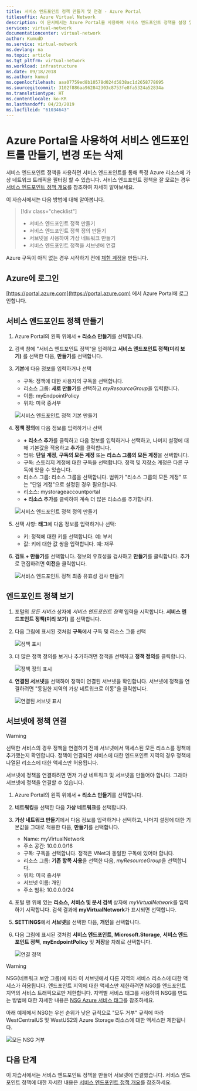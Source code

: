 ```yaml
---
title: 서비스 엔드포인트 정책 만들기 및 연결 - Azure Portal
titlesuffix: Azure Virtual Network
description: 이 문서에서는 Azure Portal을 사용하여 서비스 엔드포인트 정책을 설정 및 연결하는 방법에 알아봅니다.
services: virtual-network
documentationcenter: virtual-network
author: KumudD
ms.service: virtual-network
ms.devlang: na
ms.topic: article
ms.tgt_pltfrm: virtual-network
ms.workload: infrastructure
ms.date: 09/18/2018
ms.author: kumud
ms.openlocfilehash: aaa07759ed8b10578d024d5838ac1d2658778695
ms.sourcegitcommit: 3102f886aa962842303c8753fe8fa5324a52834a
ms.translationtype: HT
ms.contentlocale: ko-KR
ms.lasthandoff: 04/23/2019
ms.locfileid: "61034643"
---
```

# <a name="create-change-or-delete-service-endpoint-policy-using-the-azure-portal"></a>Azure Portal을 사용하여 서비스 엔드포인트를 만들기, 변경 또는 삭제

서비스 엔드포인트 정책을 사용하면 서비스 엔드포인트를 통해 특정 Azure 리소스에 가상 네트워크 트래픽을 필터링 할 수 있습니다. 서비스 엔드포인트 정책을 잘 모르는 경우 [서비스 엔드포인트 정책 개요](virtual-network-service-endpoint-policies-overview.md)를 참조하여 자세히 알아보세요.

 이 자습서에서는 다음 방법에 대해 알아봅니다.

> [!div class="checklist"]
> * 서비스 엔드포인트 정책 만들기
> * 서비스 엔드포인트 정책 정의 만들기
> * 서브넷을 사용하여 가상 네트워크 만들기
> * 서비스 엔드포인트 정책을 서브넷에 연결

Azure 구독이 아직 없는 경우 시작하기 전에 [체험 계정](https://azure.microsoft.com/free/?WT.mc_id=A261C142F)을 만듭니다.

## <a name="sign-in-to-azure"></a>Azure에 로그인 

 [https://portal.azure.com](https://portal.azure.com) 에서 Azure Portal에 로그인합니다.

## <a name="create-a-service-endpoint-policy"></a>서비스 엔드포인트 정책 만들기

1. Azure Portal의 왼쪽 위에서 **+ 리소스 만들기**를 선택합니다.
2. 검색 창에 "서비스 엔드포인트 정책"을 입력하고 **서비스 엔드포인트 정책(미리 보기)** 를 선택한 다음, **만들기**를 선택합니다.
3. **기본**에 다음 정보를 입력하거나 선택 

   - 구독: 정책에 대한 사용자의 구독을 선택합니다.    
   - 리소스 그룹: **새로 만들기**를 선택하고 *myResourceGroup*을 입력합니다.     
   - 이름: myEndpointPolicy
   - 위치: 미국 중서부     
 
   ![서비스 엔드포인트 정책 기본 만들기](./media/virtual-network-service-endpoint-policies-portal/virtual-network-endpoint-policies-create-startpane.PNG)
   
4. **정책 정의**에 다음 정보를 입력하거나 선택

   - **+ 리소스 추가**를 클릭하고 다음 정보를 입력하거나 선택하고, 나머지 설정에 대해 기본값을 적용하고 **추가**를 클릭합니다.  
   - 범위: **단일 계정**, **구독의 모든 계정** 또는 **리소스 그룹의 모든 계정**을 선택합니다.    
   - 구독: 스토리지 계정에 대한 구독을 선택합니다. 정책 및 저장소 계정은 다른 구독에 있을 수 있습니다.   
   - 리소스 그룹: 리소스 그룹을 선택합니다. 범위가 "리소스 그룹의 모든 계정" 또는 "단일 계정"으로 설정된 경우 필요합니다.  
   - 리소스: mystorageaccountportal    
   - **+ 리소스 추가**를 클릭하여 계속 더 많은 리소스를 추가합니다.
   
   ![서비스 엔드포인트 정책 정의 만들기](./media/virtual-network-service-endpoint-policies-portal/virtual-network-endpoint-policies-create-policydefinitionspane.PNG)
   
5. 선택 사항: **태그**에 다음 정보를 입력하거나 선택:
   
   - 키: 정책에 대한 키를 선택합니다. 예: 부서     
   - 값: 키에 대한 값 쌍을 입력합니다. 예: 재무

6. **검토 + 만들기**를 선택합니다. 정보의 유효성을 검사하고 **만들기**를 클릭합니다. 추가로 편집하려면 **이전**을 클릭합니다. 

   ![서비스 엔드포인트 정책 최종 유효성 검사 만들기](./media/virtual-network-service-endpoint-policies-portal/virtual-network-endpoint-policies-create-finalcreatereview.PNG)
  
 
## <a name="view-endpoint-policies"></a>엔드포인트 정책 보기 

1. 포털의 *모든 서비스* 상자에 *서비스 엔드포인트 정책* 입력을 시작합니다. **서비스 엔드포인트 정책(미리 보기)** 를 선택합니다.
2. 다음 그림에 표시된 것처럼 **구독**에서 구독 및 리소스 그룹 선택

   ![정책 표시](./media/virtual-network-service-endpoint-policies-portal/virtual-network-endpoint-policies-viewpolicies.PNG)
       
3. 더 많은 정책 정의를 보거나 추가하려면 정책을 선택하고 **정책 정의**를 클릭합니다.

   ![정책 정의 표시](./media/virtual-network-service-endpoint-policies-portal/virtual-network-endpoint-policies-viewpolicy-adddefinitions.PNG)

4. **연결된 서브넷**을 선택하여 정책이 연결된 서브넷을 확인합니다. 서브넷에 정책을 연결하려면 "동일한 지역의 가상 네트워크로 이동"을 클릭합니다.

   ![연결된 서브넷 표시](./media/virtual-network-service-endpoint-policies-portal/virtual-network-endpoint-policies-view-associatedsubnets.PNG)
 
## <a name="associate-a-policy-to-a-subnet"></a>서브넷에 정책 연결

>[!WARNING] 
> 선택한 서비스의 경우 정책을 연결하기 전에 서브넷에서 액세스된 모든 리소스를 정책에 추가했는지 확인합니다. 정책이 연결되면 서비스에 대한 엔드포인트 지역의 경우 정책에 나열된 리소스에 대한 액세스만 허용됩니다. 

서브넷에 정책을 연결하려면 먼저 가상 네트워크 및 서브넷을 만들어야 합니다. 그래야 서브넷에 정책을 연결할 수 있습니다.

1. Azure Portal의 왼쪽 위에서 **+ 리소스 만들기**를 선택합니다.
2. **네트워킹**을 선택한 다음 **가상 네트워크**를 선택합니다.
3. **가상 네트워크 만들기**에서 다음 정보를 입력하거나 선택하고, 나머지 설정에 대한 기본값을 그대로 적용한 다음, **만들기**를 선택합니다.
   - Name: myVirtualNetwork      
   - 주소 공간: 10.0.0.0/16      
   - 구독: 구독을 선택합니다. 정책은 VNet과 동일한 구독에 있어야 합니다.     
   - 리소스 그룹: **기존 항목 사용**을 선택한 다음, *myResourceGroup*을 선택합니다.     
   - 위치: 미국 중서부     
   - 서브넷 이름: 개인     
   - 주소 범위: 10.0.0.0/24
     
4. 포털 맨 위에 있는 **리소스, 서비스 및 문서 검색** 상자에 *myVirtualNetwork*를 입력하기 시작합니다. 검색 결과에 **myVirtualNetwork**가 표시되면 선택합니다.
5. **SETTINGS**에서 **서브넷**을 선택한 다음, **개인**을 선택합니다.
6. 다음 그림에 표시된 것처럼 **서비스 엔드포인트**, **Microsoft.Storage**, **서비스 엔드포인트 정책**,  **myEndpointPolicy** 및 **저장**을 차례로 선택합니다.

   ![연결 정책](./media/virtual-network-service-endpoint-policies-portal/virtual-network-endpoint-policies-associatepolicies.PNG)

>[!WARNING] 
>NSG(네트워크 보안 그룹)에 따라 이 서브넷에서 다른 지역의 서비스 리소스에 대한 액세스가 허용됩니다. 엔드포인트 지역에 대한 액세스만 제한하려면 NSG를 엔드포인트 지역의 서비스 트래픽으로만 제한합니다. 지역별 서비스 태그를 사용하여 NSG를 만드는 방법에 대한 자세한 내용은 [NSG Azure 서비스 태그](manage-network-security-group.md?toc=%2fcreate-a-security-rule%2f.json)를 참조하세요.

아래 예제에서 NSG는 우선 순위가 낮은 규칙으로 "모두 거부" 규칙에 따라 WestCentralUS 및 WestUS2의 Azure Storage 리소스에 대한 액세스만 제한됩니다.

![모든 NSG 거부](./media/virtual-network-service-endpoint-policies-portal/virtual-network-endpoint-policies-nsg-rules.PNG)


## <a name="next-steps"></a>다음 단계
이 자습서에서는 서비스 엔드포인트 정책을 만들어 서브넷에 연결했습니다. 서비스 엔드포인트 정책에 대한 자세한 내용은 [서비스 엔드포인트 정책 개요](virtual-network-service-endpoint-policies-overview.md)를 참조하세요.

